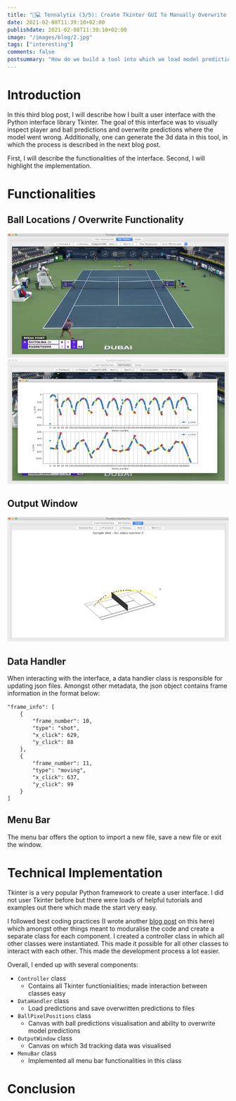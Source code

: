 ```yaml
---
title: "🎾💻 Tennalytix (3/5): Create Tkinter GUI To Manually Overwrite Predictions"
date: 2021-02-08T11:39:10+02:00
publishdate: 2021-02-08T11:39:10+02:00
image: "/images/blog/2.jpg"
tags: ["interesting"]
comments: false
postsummary: "How do we build a tool into which we load model predictions and can build some overwrite functionalities?  "
---
```


# Introduction
In this third blog post, I will describe how I built a user interface with the Python interface library Tkinter. The goal of this interface was to visually inspect player and ball predictions and overwrite predictions where the model went wrong. Additionally, one can generate the 3d data in this tool, in which the process is described in the next blog post. 

First, I will describe the functionalities of the interface. Second, I will highlight the implementation. 

# Functionalities
## Ball Locations / Overwrite Functionality
![alt](cover.png)
![alt](ball_labelling_pop_up.png)

## Output Window
![alt](output_arc_vis.png)

## Data Handler
When interacting with the interface, a data handler class is responsible for updating json files. Amongst other metadata, the json object contains frame information in the format below: 

```
"frame_info": [
    {
        "frame_number": 10,
        "type": "shot",
        "x_click": 629,
        "y_click": 88
    },
    {
        "frame_number": 11,
        "type": "moving",
        "x_click": 637,
        "y_click": 99
    }
]
```

## Menu Bar
The menu bar offers the option to import a new file, save a new file or exit the window. 

# Technical Implementation
Tkinter is a very popular Python framework to create a user interface. I did not user Tkinter before but there were loads of helpful tutorials and examples out there which made the start very easy.

I followed best coding practices (I wrote another [blog post](/blog/02_best_software_engineering_practices) on this here) which amongst other things meant to moduralise the code and create a separate class for each component. I created a controller class in which all other classes were instantiated. This made it possible for all other classes to interact with each other. This made the development process a lot easier. 

Overall, I ended up with several components:
- `Controller` class
    - Contains all Tkinter functionialities; made interaction between classes easy
- `DataHandler` class
    - Load predictions and save overwritten predictions to files
- `BallPixelPositions` class
    - Canvas with ball predictions visualisation and ability to overwrite model predictions
- `OutputWindow` class
    - Canvas on which 3d tracking data was visualised
- `MenuBar` class
    - Implemented all menu bar functionalities in this class



# Conclusion



